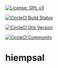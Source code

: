 [![License: GPL v3](https://img.shields.io/badge/License-GPLv3-blue.svg)](https://raw.githubusercontent.com/kherbiche/hiempsal/master/LICENSE)

[![CircleCI Build Status](https://circleci.com/gh/CircleCI-Public/maven-orb.svg?style=shield "CircleCI Build Status")](https://dl.circleci.com/status-badge/redirect/gh/kherbiche/hiempsal/tree/main)

[![CircleCI Orb Version](https://badges.circleci.com/orbs/circleci/maven.svg)](https://circleci.com/orbs/registry/orb/circleci/maven)

[![CircleCI Community](https://img.shields.io/badge/community-CircleCI%20Discuss-343434.svg)](https://discuss.circleci.com/c/ecosystem/orbs)

# hiempsal

